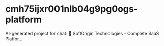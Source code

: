 # cmh75ijxr001nlb04g9pg0ogs-platform
AI-generated project for chat: 🚀 SoftOrigin Technologies - Complete SaaS Platfor...
